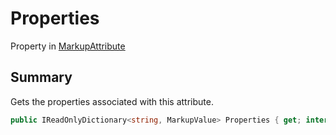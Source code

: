 # Properties

Property in [MarkupAttribute](yarn.markup.markupattribute.md)

## Summary

Gets the properties associated with this attribute.

```csharp
public IReadOnlyDictionary<string, MarkupValue> Properties { get; internal set; }
```
